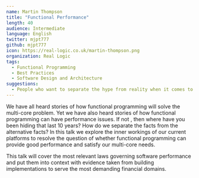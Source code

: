 ```yaml
---
name: Martin Thompson
title: "Functional Performance"
length: 40
audience: Intermediate
language: English
twitter: mjpt777
github: mjpt777
icon: https://real-logic.co.uk/martin-thompson.png
organization: Real Logic
tags:
  - Functional Programming
  - Best Practices
  - Software Design and Architecture
suggestions:
  - People who want to separate the hype from reality when it comes to functional programming and application performance.
---
```

 We have all heard stories of how functional programming will solve the multi-core problem. Yet we have also heard stories of how functional programming can have performance issues.  If not , then where have you been hiding that last 10 years? How do we separate the facts from the alternative facts? In this talk we explore the inner workings of our current platforms to resolve the question of whether functional programming can provide good performance and satisfy our multi-core needs.
    
 This talk will cover the most relevant laws governing software performance and put them into context with evidence taken from building implementations to serve the most demanding financial domains.

